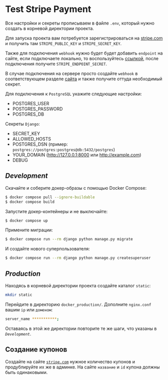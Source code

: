 # Test Stripe Payment

Все настройки и секреты прописываем в файле `.env`, который нужно создать в корневой директории проекта.

Для запуска проекта вам потребуется зарегистрироваться на [stripe.com](https://stripe.com/) и получить там `STRIPE_PUBLIC_KEY` и `STRIPE_SECRET_KEY`.

Также для подключения `webhook` нужно будет будет добавить `endpoint` на сайте, если подключаете локально, то воспользуйтесь [ссылкой](https://stripe.com/docs/stripe-cli#install), после подключения получите `STRIPE_ENDPOINT_SECRET`.

В случае подключения на сервере просто создайте `webhook` в соответствующем разделе [сайта](https://dashboard.stripe.com/webhooks/) и также получите оттуда необходимый секрет.

Для подключения к `PostgreSQL` укажите следующие настройки:
 * POSTGRES_USER
 * POSTGRES_PASSWORD
 * POSTGRES_DB

Секреты `Django`:
 * SECRET_KEY
 * ALLOWED_HOSTS
 * POSTGRES_DSN (пример: `postgres://postgres:postgres@db:5432/postgres`)
 * YOUR_DOMAIN (http://127.0.0.1:8000 или http://example.com)
 * DEBUG

## _Development_

Скачайте и соберите докер-образы с помощью Docker Сompose:
```sh
$ docker compose pull --ignore-buildable
$ docker compose build
```

Запустите докер-контейнеры и не выключайте:
```sh
$ docker compose up
```

Примените миграции:
```sh
$ docker compose run --rm django python manage.py migrate
```

И создайте нового суперпользователя:
```sh
$ docker compose run --rm django python manage.py createsuperuser
```

## _Production_

Находясь в корневой директории проекта создайте каталог `static`:
```sh
mkdir static
```

Перейдите в директорию `docker_production/`. Дополните `nginx.conf` вашим `ip` или `доменом`:
```sh
server_name ***********;
```

Оставаясь в этой же директории повторите те же шаги, что указаны в _`Development`_.

## Создание купонов
Создайте на сайте [`stripe.com`](https://dashboard.stripe.com/coupons) нужное количество купонов и продублируйте их же в админке. На сайте `название` и `id` купона должны быть одинаковыми.
